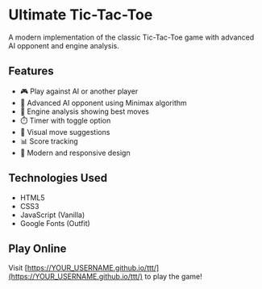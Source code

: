# Ultimate Tic-Tac-Toe

A modern implementation of the classic Tic-Tac-Toe game with advanced AI opponent and engine analysis.

## Features

- 🎮 Play against AI or another player
- 🤖 Advanced AI opponent using Minimax algorithm
- 🔄 Engine analysis showing best moves
- ⏱️ Timer with toggle option
- 🎯 Visual move suggestions
- 📊 Score tracking
- 🎨 Modern and responsive design

## Technologies Used

- HTML5
- CSS3
- JavaScript (Vanilla)
- Google Fonts (Outfit)

## Play Online

Visit [https://YOUR_USERNAME.github.io/ttt/](https://YOUR_USERNAME.github.io/ttt/) to play the game!
